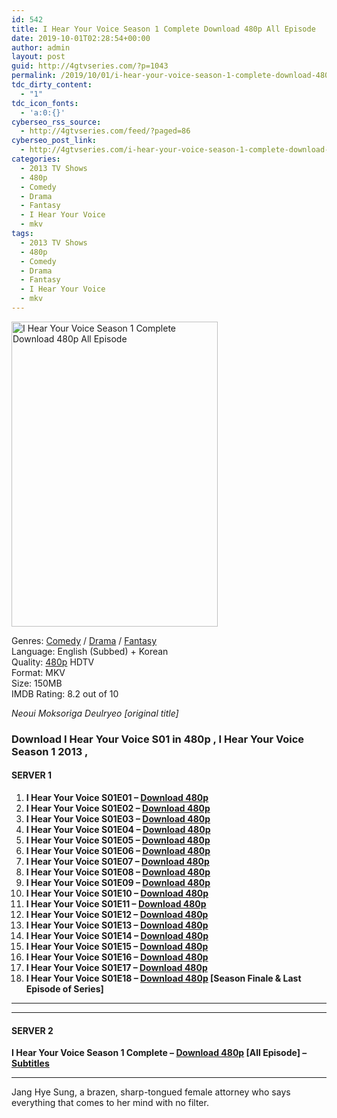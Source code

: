 ```yaml
---
id: 542
title: I Hear Your Voice Season 1 Complete Download 480p All Episode
date: 2019-10-01T02:28:54+00:00
author: admin
layout: post
guid: http://4gtvseries.com/?p=1043
permalink: /2019/10/01/i-hear-your-voice-season-1-complete-download-480p-all-episode/
tdc_dirty_content:
  - "1"
tdc_icon_fonts:
  - 'a:0:{}'
cyberseo_rss_source:
  - http://4gtvseries.com/feed/?paged=86
cyberseo_post_link:
  - http://4gtvseries.com/i-hear-your-voice-season-1-complete-download-480p-all-episode/
categories:
  - 2013 TV Shows
  - 480p
  - Comedy
  - Drama
  - Fantasy
  - I Hear Your Voice
  - mkv
tags:
  - 2013 TV Shows
  - 480p
  - Comedy
  - Drama
  - Fantasy
  - I Hear Your Voice
  - mkv
---
```

<img loading="lazy" class="aligncenter" src="https://1.bp.blogspot.com/-63KbO8ffj8c/XZK2ldNPCoI/AAAAAAAAAUc/oZK2ahvQMDUw-dtdsQ12ymUbjmQisTHRQCK4BGAYYCw/s1600/I%2BHear%2BYour%2BVoice%2BSeason%2B1.jpg" alt="I Hear Your Voice Season 1 Complete Download 480p All Episode" width="330" height="488" />

Genres: <a href="http://4gtvseries.com/tag/comedy/" data-wpel-link="internal">Comedy</a> /&nbsp;<a href="http://4gtvseries.com/tag/drama/" data-wpel-link="internal">Drama</a> / <a href="http://4gtvseries.com/tag/fantasy/" data-wpel-link="internal">Fantasy</a>  
Language: English (Subbed) + Korean  
Quality:&nbsp;<a href="http://4gtvseries.com/tag/480p/" data-wpel-link="internal">480p</a>&nbsp;HDTV  
Format: MKV  
Size: 150MB  
IMDB Rating: 8.2 out of 10

_Neoui Moksoriga Deulryeo [original title]_

### **Download I Hear Your Voice S01 in 480p , I Hear Your Voice Season 1 2013 ,&nbsp;**

#### <span><strong>SERVER 1</strong></span>

  1. **I Hear Your Voice S01E01 – <a href="http://slink.dl480p.xyz/8Yb521X" data-wpel-link="external" target="_blank" rel="nofollow external noopener noreferrer" class="wpel-icon-left"><i class="wpel-icon fa fa-download" aria-hidden="true"></i>Download 480p</a>**
  2. **I Hear Your Voice S01E02 – <a href="http://slink.dl480p.xyz/FYDQ7P" data-wpel-link="external" target="_blank" rel="nofollow external noopener noreferrer" class="wpel-icon-left"><i class="wpel-icon fa fa-download" aria-hidden="true"></i>Download 480p</a>**
  3. **I Hear Your Voice S01E03 – <a href="http://slink.dl480p.xyz/5m04uT" data-wpel-link="external" target="_blank" rel="nofollow external noopener noreferrer" class="wpel-icon-left"><i class="wpel-icon fa fa-download" aria-hidden="true"></i>Download 480p</a>**
  4. **I Hear Your Voice S01E04 – <a href="http://slink.dl480p.xyz/J1On8f1g" data-wpel-link="external" target="_blank" rel="nofollow external noopener noreferrer" class="wpel-icon-left"><i class="wpel-icon fa fa-download" aria-hidden="true"></i>Download 480p</a>**
  5. **I Hear Your Voice S01E05 – <a href="http://slink.dl480p.xyz/RfPM" data-wpel-link="external" target="_blank" rel="nofollow external noopener noreferrer" class="wpel-icon-left"><i class="wpel-icon fa fa-download" aria-hidden="true"></i>Download 480p</a>**
  6. **I Hear Your Voice S01E06 – <a href="http://slink.dl480p.xyz/nSMS" data-wpel-link="external" target="_blank" rel="nofollow external noopener noreferrer" class="wpel-icon-left"><i class="wpel-icon fa fa-download" aria-hidden="true"></i>Download 480p</a>**
  7. **I Hear Your Voice S01E07 – <a href="http://slink.dl480p.xyz/WRCzgA" data-wpel-link="external" target="_blank" rel="nofollow external noopener noreferrer" class="wpel-icon-left"><i class="wpel-icon fa fa-download" aria-hidden="true"></i>Download 480p</a>**
  8. **I Hear Your Voice S01E08 – <a href="http://slink.dl480p.xyz/zKOKJBTr" data-wpel-link="external" target="_blank" rel="nofollow external noopener noreferrer" class="wpel-icon-left"><i class="wpel-icon fa fa-download" aria-hidden="true"></i>Download 480p</a>**
  9. **I Hear Your Voice S01E09 – <a href="http://slink.dl480p.xyz/cVQwzg" data-wpel-link="external" target="_blank" rel="nofollow external noopener noreferrer" class="wpel-icon-left"><i class="wpel-icon fa fa-download" aria-hidden="true"></i>Download 480p</a>**
 10. **I Hear Your Voice S01E10 – <a href="http://slink.dl480p.xyz/pGWN7D" data-wpel-link="external" target="_blank" rel="nofollow external noopener noreferrer" class="wpel-icon-left"><i class="wpel-icon fa fa-download" aria-hidden="true"></i>Download 480p</a>**
 11. **I Hear Your Voice S01E11 – <a href="http://slink.dl480p.xyz/TZzLrik0" data-wpel-link="external" target="_blank" rel="nofollow external noopener noreferrer" class="wpel-icon-left"><i class="wpel-icon fa fa-download" aria-hidden="true"></i>Download 480p</a>**
 12. **I Hear Your Voice S01E12 – <a href="http://slink.dl480p.xyz/ouNDv" data-wpel-link="external" target="_blank" rel="nofollow external noopener noreferrer" class="wpel-icon-left"><i class="wpel-icon fa fa-download" aria-hidden="true"></i>Download 480p</a>**
 13. **I Hear Your Voice S01E13 – <a href="http://slink.dl480p.xyz/VVgEF" data-wpel-link="external" target="_blank" rel="nofollow external noopener noreferrer" class="wpel-icon-left"><i class="wpel-icon fa fa-download" aria-hidden="true"></i>Download 480p</a>**
 14. **I Hear Your Voice S01E14 – <a href="http://slink.dl480p.xyz/9tsE42G" data-wpel-link="external" target="_blank" rel="nofollow external noopener noreferrer" class="wpel-icon-left"><i class="wpel-icon fa fa-download" aria-hidden="true"></i>Download 480p</a>**
 15. **I Hear Your Voice S01E15 – <a href="http://slink.dl480p.xyz/ybBJnBD" data-wpel-link="external" target="_blank" rel="nofollow external noopener noreferrer" class="wpel-icon-left"><i class="wpel-icon fa fa-download" aria-hidden="true"></i>Download 480p</a>**
 16. **I Hear Your Voice S01E16 – <a href="http://slink.dl480p.xyz/lUMROiO" data-wpel-link="external" target="_blank" rel="nofollow external noopener noreferrer" class="wpel-icon-left"><i class="wpel-icon fa fa-download" aria-hidden="true"></i>Download 480p</a>**
 17. **I Hear Your Voice S01E17 – <a href="http://slink.dl480p.xyz/VC81dM" data-wpel-link="external" target="_blank" rel="nofollow external noopener noreferrer" class="wpel-icon-left"><i class="wpel-icon fa fa-download" aria-hidden="true"></i>Download 480p</a>**
 18. **I Hear Your Voice S01E18 – <a href="http://slink.dl480p.xyz/jOPDXi" data-wpel-link="external" target="_blank" rel="nofollow external noopener noreferrer" class="wpel-icon-left"><i class="wpel-icon fa fa-download" aria-hidden="true"></i>Download 480p</a> [Season Finale & Last Episode of Series]**

* * *

* * *

#### <span><strong>SERVER 2</strong></span>

**I Hear Your Voice Season 1 Complete – <a href="http://dl480p.xyz/828/" data-wpel-link="external" target="_blank" rel="nofollow external noopener noreferrer" class="wpel-icon-left"><i class="wpel-icon fa fa-download" aria-hidden="true"></i>Download 480p</a> [All Episode] – <a href="https://subscene.com/subtitles/i-hear-your-voice-neoui-moksoriga-deulleo" data-wpel-link="external" target="_blank" rel="nofollow external noopener noreferrer" class="wpel-icon-left"><i class="wpel-icon fa fa-download" aria-hidden="true"></i>Subtitles</a>**

* * *

Jang Hye Sung, a brazen, sharp-tongued female attorney who says everything that comes to her mind with no filter.

<div align="center">
</div>